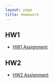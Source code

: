 ```yaml
---
layout: page
title: Homework
---
```



## HW1

* [HW1 Assignment](https://github.com/datasciencelabs/2016/tree/master/homework/HW1)

## HW2

* [HW2 Assignment](https://github.com/datasciencelabs/2016/blob/master/homework/HW2)
